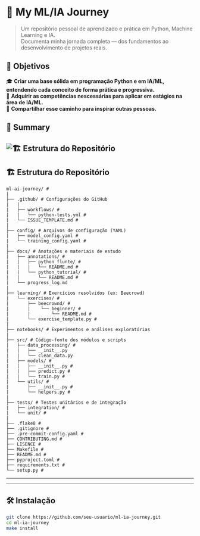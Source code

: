 # 🐍 My ML/IA Journey

> Um repositório pessoal de aprendizado e prática em Python, Machine Learning e IA.  
> Documenta minha jornada completa — dos fundamentos ao desenvolvimento de projetos reais.

## 🎯 Objetivos

🎓 **Criar uma base sólida em programação Python e em IA/ML, entendendo cada conceito de forma prática e progressiva.**  
💼 **Adquirir as competẽncias nescessárias para aplicar em estágios na área de IA/ML.**  
🌟 **Compartilhar esse caminho para inspirar outras pessoas.**

## 📌 Summary

![🏗️ Estrutura do Repositório](https://github.com/joaohgp-dev/ml-ai-journey/tree/main?tab=readme-ov-file#%EF%B8%8F-estrutura-do-reposit%C3%B3rio)
![]()
![]()
![]()
---

## 🏗️ Estrutura do Repositório
```
ml-ai-journey/ #  
|  
├── .github/ # Configurações do GitHub  
|   |  
|   ├── workflows/ #  
|   |   └── python-tests.yml #  
|   └── ISSUE_TEMPLATE.md #  
|  
├── config/ # Arquivos de configuração (YAML)  
|   ├── model_config.yaml #  
|   └── training_config.yaml #  
|  
├── docs/ # Anotações e materiais de estudo  
|   ├── annotations/ #  
|   |   ├── python_flunte/ #  
|   |   |   └── README.md #  
|   |   └── python_tutorial/ #  
|   |       └── README.md #  
|   └── progress_log.md  
|  
├── learning/ # Exercícios resolvidos (ex: Beecrowd)  
|   └── exercises/ #  
|       ├── beecrownd/ #  
|       |    └── beginner/ #  
|       |        └── README.md #  
|       └── exercise_template.py #  
|
├── notebooks/ # Experimentos e análises exploratórias  
|
├── src/ # Código-fonte dos módulos e scripts  
|   ├── data_processing/ #  
|   |   ├── __init__.py  
|   |   └── clean_data.py
|   ├── models/ #
|   |   ├── __init__.py #
|   |   ├── predict.py #
|   |   └── train.py #
|   └── utils/ #
|       ├── __init__.py #
|       └── helpers.py #
|  
├── tests/ # Testes unitários e de integração  
|   ├── integration/ #
|   └── unit/ #
|
├── .flake8 #
├── .gitignore #
├── .pre-commit-config.yaml #
├── CONTRIBUTING.md #
├── LISENCE #
├── Makefile #
├── README.md #
├── pyproject.toml #
├── requirements.txt #
└── setup.py #
```

---

---

## 🛠️ Instalação

```bash
git clone https://github.com/seu-usuario/ml-ia-journey.git
cd ml-ia-journey
make install
```
